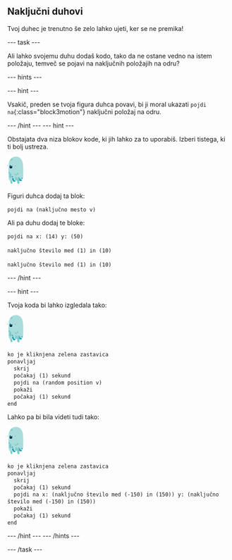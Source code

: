 ## Naključni duhovi

Tvoj duhec je trenutno še zelo lahko ujeti, ker se ne premika!

--- task ---

Ali lahko svojemu duhu dodaš kodo, tako da ne ostane vedno na istem položaju, temveč se pojavi na naključnih položajih na odru?

--- hints ---

--- hint ---

Vsakič, preden se tvoja figura duhca povavi, bi ji moral ukazati `pojdi na`{:class="block3motion"} naključni položaj na odru.

--- /hint --- --- hint ---

Obstajata dva niza blokov kode, ki jih lahko za to uporabiš. Izberi tistega, ki ti bolj ustreza.

![figura-duhca](images/ghost-sprite.png)

Figuri duhca dodaj ta blok:

```blocks3
pojdi na (naključno mesto v)
```

Ali pa duhu dodaj te bloke:

```blocks3
pojdi na x: (14) y: (50)

naključno število med (1) in (10)

naključno število med (1) in (10)
```

--- /hint ---

--- hint ---

Tvoja koda bi lahko izgledala tako:

![figura-duhca](images/ghost-sprite.png)

```blocks3
ko je kliknjena zelena zastavica
ponavljaj 
  skrij
  počakaj (1) sekund
  pojdi na (random position v)
  pokaži
  počakaj (1) sekund
end
```

Lahko pa bi bila videti tudi tako:

![figura-duhca](images/ghost-sprite.png)

```blocks3
ko je kliknjena zelena zastavica
ponavljaj 
  skrij
  počakaj (1) sekund
  pojdi na x: (naključno število med (-150) in (150)) y: (naključno število med (-150) in (150))
  pokaži
  počakaj (1) sekund
end
```

--- /hint --- --- /hints ---

--- /task ---
